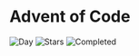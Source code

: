 # Advent of Code

![Day](https://img.shields.io/badge/day%20📅-10-blue) ![Stars](https://img.shields.io/badge/stars%20⭐-18-yellow) ![Completed](https://img.shields.io/badge/days%20completed-9-red)
